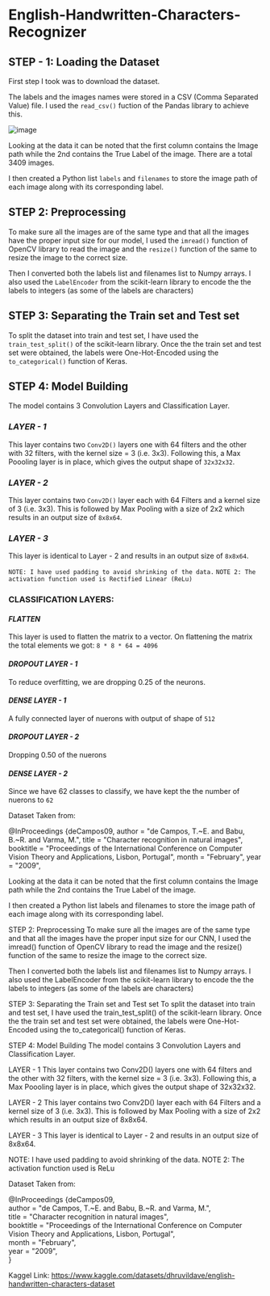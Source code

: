 # English-Handwritten-Characters-Recognizer

## STEP - 1: Loading the Dataset

First step I took was to download the dataset.

The labels and the images names were stored in a CSV (Comma Separated Value) file. I used the `read_csv()` fuction of the Pandas library to achieve this.

![image](https://github.com/Mnj-ToTheTop/English-Handwritten-Characters-Recognizer/assets/153396359/ba7c5dd8-43c2-4bc5-bc30-f00c4c42d127)


Looking at the data it can be noted that the first column contains the Image path while the 2nd contains the True Label of the image. There are a total 3409 images.

I then created a Python list `labels` and `filenames` to store the image path of each image along with its corresponding label.

## STEP 2: Preprocessing
To make sure all the images are of the same type and that all the images have the proper input size for our model, I used the `imread()` function of OpenCV library to read the image and the `resize()` function of the same to resize the image to the correct size.

Then I converted both the labels list and filenames list to Numpy arrays. I also used the `LabelEncoder` from the scikit-learn library to encode the the labels to integers (as some of the labels are characters)

## STEP 3: Separating the Train set and Test set
To split the dataset into train and test set, I have used the `train_test_split()` of the scikit-learn library. Once the the train set and test set were obtained, the labels were One-Hot-Encoded using the `to_categorical()` function of Keras.

## STEP 4: Model Building
The model contains 3 Convolution Layers and Classification Layer.

### *LAYER - 1*
This layer contains two `Conv2D()` layers one with 64 filters and the other with 32 filters, with the kernel size = 3 (i.e. 3x3). Following this, a Max Poooling layer is in place, which gives the output shape of `32x32x32`.

### *LAYER - 2*
This layer contains two `Conv2D()` layer each with 64 Filters and a kernel size of 3 (i.e. 3x3). This is followed by Max Pooling with a size of 2x2 which results in an output size of `8x8x64`.

### *LAYER - 3*
This layer is identical to Layer - 2 and results in an output size of `8x8x64`.

`NOTE: I have used padding to avoid shrinking of the data.`
`NOTE 2: The activation function used is Rectified Linear (ReLu)`

### CLASSIFICATION LAYERS:
#### *FLATTEN*
This layer is used to flatten the matrix to a vector. On flattening the matrix the total elements we got: `8 * 8 * 64 = 4096`
#### *DROPOUT LAYER - 1*
To reduce overfitting, we are dropping 0.25 of the neurons.
#### *DENSE LAYER - 1*
A fully connected layer of nuerons with output of shape of `512`
#### *DROPOUT LAYER - 2*
Dropping 0.50 of the nuerons
#### *DENSE LAYER - 2*
Since we have 62 classes to classify, we have kept the the number of nuerons to `62`

Dataset Taken from:

@InProceedings {deCampos09,
author = "de Campos, T.~E. and Babu, B.~R. and Varma, M.",
title = "Character recognition in natural images",
booktitle = "Proceedings of the International Conference on Computer
Vision Theory and Applications, Lisbon, Portugal",
month = "February",
year = "2009",

Looking at the data it can be noted that the first column contains the Image path while the 2nd contains the True Label of the image.

I then created a Python list labels and filenames to store the image path of each image along with its corresponding label.

STEP 2: Preprocessing
To make sure all the images are of the same type and that all the images have the proper input size for our CNN, I used the imread() function of OpenCV library to read the image and the resize() function of the same to resize the image to the correct size.

Then I converted both the labels list and filenames list to Numpy arrays. I also used the LabelEncoder from the scikit-learn library to encode the the labels to integers (as some of the labels are characters)

STEP 3: Separating the Train set and Test set
To split the dataset into train and test set, I have used the train_test_split() of the scikit-learn library. Once the the train set and test set were obtained, the labels were One-Hot-Encoded using the to_categorical() function of Keras.

STEP 4: Model Building
The model contains 3 Convolution Layers and Classification Layer.

LAYER - 1
This layer contains two Conv2D() layers one with 64 filters and the other with 32 filters, with the kernel size = 3 (i.e. 3x3). Following this, a Max Poooling layer is in place, which gives the output shape of 32x32x32.

LAYER - 2
This layer contains two Conv2D() layer each with 64 Filters and a kernel size of 3 (i.e. 3x3). This is followed by Max Pooling with a size of 2x2 which results in an output size of 8x8x64.

LAYER - 3
This layer is identical to Layer - 2 and results in an output size of 8x8x64.

NOTE: I have used padding to avoid shrinking of the data.
NOTE 2: The activation function used is ReLu

Dataset Taken from:

  @InProceedings {deCampos09, <br />
  author    = "de Campos, T.~E. and Babu, B.~R. and Varma, M.", <br />
  title     = "Character recognition in natural images", <br />
  booktitle = "Proceedings of the International Conference on Computer <br />
  Vision Theory and Applications, Lisbon, Portugal", <br />
  month     = "February", <br />
  year      = "2009", <br />
}

Kaggel Link: https://www.kaggle.com/datasets/dhruvildave/english-handwritten-characters-dataset
